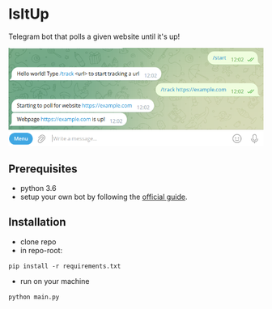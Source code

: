 # IsItUp

Telegram bot that polls a given website until it's up!

![bot-show](images/bot-show.png)

## Prerequisites
* python 3.6
* setup your own bot by following the [official guide](https://core.telegram.org/bots/tutorial).

## Installation
* clone repo
* in repo-root:
```commandline
pip install -r requirements.txt
```
* run on your machine
```commandline
python main.py
```